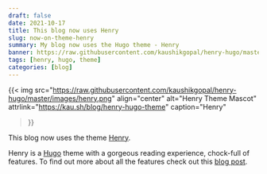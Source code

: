 ```yaml
---
draft: false
date: 2021-10-17
title: This blog now uses Henry
slug: now-on-theme-henry
summary: My blog now uses the Hugo theme - Henry
banner: https://raw.githubusercontent.com/kaushikgopal/henry-hugo/master/images/henry.png
tags: [henry, hugo, theme]
categories: [blog]
---
```


{{< img src="https://raw.githubusercontent.com/kaushikgopal/henry-hugo/master/images/henry.png"
        align="center"
        alt="Henry Theme Mascot"
        attrlink="https://kau.sh/blog/henry-hugo-theme"
        caption="Henry"
>}}

This blog now uses the theme [Henry](https://kau.sh/blog/henry-hugo-theme).

Henry is a [Hugo](https://gohugo.io/) theme with a gorgeous reading experience, chock-full of features. To find out more about all the features check out this [blog post](https://kau.sh/blog/henry-hugo-theme/).